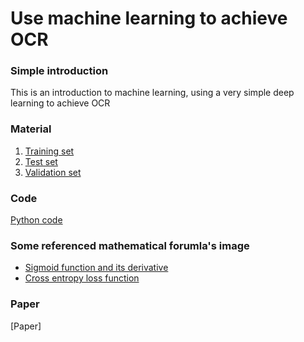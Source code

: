 # Use machine learning to achieve OCR

### Simple introduction
This is an introduction to machine learning, using a very simple deep learning to achieve OCR

### Material
1. [Training set](https://github.com/znzz1/Machine-learning/blob/main/train.npy)
2. [Test set](https://github.com/znzz1/Machine-learning/blob/main/test.npy)
3. [Validation set](https://github.com/znzz1/Machine-learning/blob/main/validate.npy)

### Code
[Python code](https://github.com/znzz1/Machine-learning/blob/main/main.py)

### Some referenced mathematical forumla's image
* [Sigmoid function and its derivative](https://github.com/znzz1/Machine-learning/blob/main/Sigmoid%20function%20and%20its%20derivative.jpg)
* [Cross entropy loss function](https://github.com/znzz1/Machine-learning/blob/main/Cross%20entropy%20loss%20function.jpg)

### Paper
[Paper]